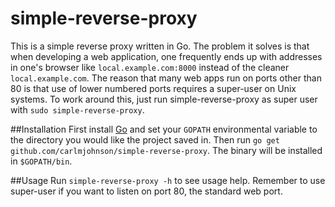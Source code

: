 # simple-reverse-proxy
This is a simple reverse proxy written in Go. The problem it solves is that when developing a web application, one frequently ends up with addresses in one's browser like `local.example.com:8000` instead of the cleaner `local.example.com`. The reason that many web apps run on ports other than 80 is that use of lower numbered ports requires a super-user on Unix systems. To work around this, just run simple-reverse-proxy as super user with `sudo simple-reverse-proxy`.

##Installation
First install [Go](http://golang.org) and set your `GOPATH` environmental variable to the directory you would like the project saved in. Then run `go get github.com/carlmjohnson/simple-reverse-proxy`. The binary will be installed in `$GOPATH/bin`.

##Usage
Run `simple-reverse-proxy -h` to see usage help. Remember to use super-user if you want to listen on port 80, the standard web port.
